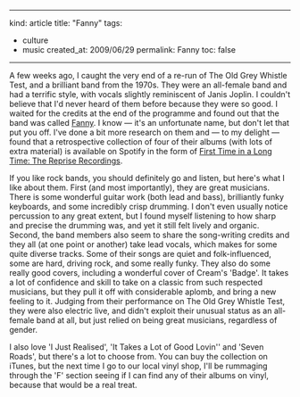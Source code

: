 -----
kind: article
title: "Fanny"
tags:
- culture
- music
created_at: 2009/06/29
permalink: Fanny
toc: false
-----

<p>A few weeks ago, I caught the very end of a re-run of The Old Grey Whistle Test, and a brilliant band from the 1970s. They were an all-female band and had a terrific style, with vocals slightly reminiscent of Janis Joplin. I couldn't believe that I'd never heard of them before because they were so good. I waited for the credits at the end of the programme and found out that the band was called <a href="http://www.fannyrocks.com/">Fanny</a>. I know &mdash; it's an unfortunate name, but don't let that put you off. I've done a bit more research on them and &mdash; to my delight &mdash; found that a retrospective collection of four of their albums (with lots of extra material) is available on Spotify in the form of <a href="http://open.spotify.com/album/2BkEkcphy0liqTVRSBEEpC">First Time in a Long Time: The Reprise Recordings</a>.</p>

<p>If you like rock bands, you should definitely go and listen, but here's what I like about them. First (and most importantly), they are great musicians. There is some wonderful guitar work (both lead and bass), brilliantly funky keyboards, and some incredibly crisp drumming. I don't even usually notice percussion to any great extent, but I found myself listening to how sharp and precise the drumming was, and yet it still felt lively and organic. Second, the band members also seem to share the song-writing credits and they all (at one point or another) take lead vocals, which makes for some quite diverse tracks. Some of their songs are quiet and folk-influenced, some are hard, driving rock, and some really funky. They also do some really good covers, including a wonderful cover of Cream's 'Badge'. It takes a lot of confidence and skill to take on a classic from such respected musicians, but they pull it off with considerable aplomb, and bring a new feeling to it. Judging from their performance on The Old Grey Whistle Test, they were also electric live, and didn't exploit their unusual status as an all-female band at all, but just relied on being great musicians, regardless of gender.</p>

<p>I also love 'I Just Realised', 'It Takes a Lot of Good Lovin'' and 'Seven Roads', but there's a lot to choose from. You can buy the collection on iTunes, but the next time I go to our local vinyl shop, I'll be rummaging through the 'F' section seeing if I can find any of their albums on vinyl, because that would be a real treat.</p>


